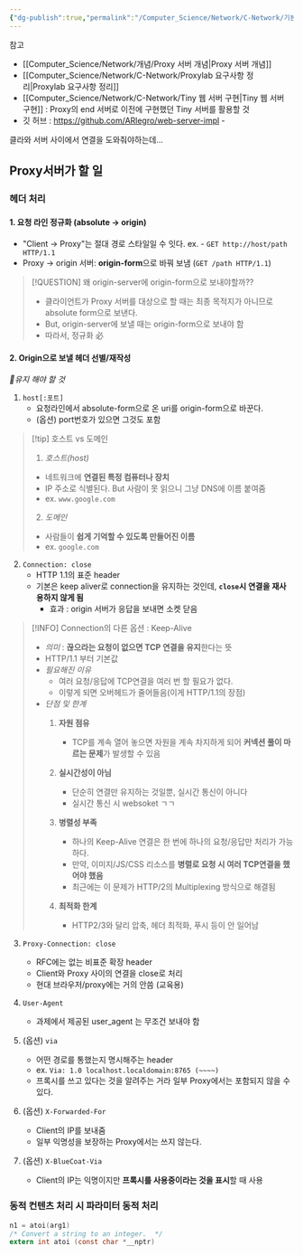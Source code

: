 ```yaml
---
{"dg-publish":true,"permalink":"/Computer_Science/Network/C-Network/기본 Proxy 구현해보기/","noteIcon":"","created":"2025-08-31T15:15:00.892+09:00","updated":"2025-09-05T02:23:15.666+09:00"}
---
```




참고 
- [[Computer_Science/Network/개념/Proxy 서버 개념\|Proxy 서버 개념]]
- [[Computer_Science/Network/C-Network/Proxylab 요구사항 정리\|Proxylab 요구사항 정리]]
- [[Computer_Science/Network/C-Network/Tiny 웹 서버 구현\|Tiny 웹 서버 구현]] : Proxy의 end 서버로 이전에 구현했던 Tiny 서버를 활용할 것 
- 깃 허브 : https://github.com/ARlegro/web-server-impl -

클라와 서버 사이에서 연결을 도와줘야하는데...

## Proxy서버가 할 일

### 헤더 처리 

#### 1. 요청 라인 정규화 (absolute -> origin)

- "Client -> Proxy"는 절대 경로 스타일일 수 잇다. ex. - `GET http://host/path HTTP/1.1`
- Proxy → origin 서버: **origin-form**으로 바꿔 보냄 (`GET /path HTTP/1.1`)

>[!QUESTION] 왜 origin-server에 origin-form으로 보내야할까??
>- 클라이언트가 Proxy 서버를 대상으로 할 때는 최종 목적지가 아니므로 absolute form으로 보낸다.
>- But, origin-server에 보낼 때는 origin-form으로 보내야 함
>- 따라서, 정규화 必


#### 2. Origin으로 보낼 헤더 선별/재작성



*💚유지 해야 할 것*
1. `host[:포트]`
	- 요청라인에서 absolute-form으로 온 uri를 origin-form으로 바꾼다.
	- (옵션) port번호가 있으면 그것도 포함 

	  
>[!tip] 호스트 vs 도메인 
>1. *호스트(host)*
>	- 네트워크에 **연결된 특정 컴퓨터나 장치**
>	- IP 주소로 식별된다. But 사람이 못 읽으니 그냥 DNS에 이름 붙여줌
>	- ex. `www.google.com`
>	  
>2. *도메인*
>	- 사람들이 **쉽게 기억할 수 있도록 만들어진 이름** 
>	- ex. `google.com`
	  
2. `Connection: close`
	- HTTP 1.1의 표준 header
	- 기본은 keep aliver로 connection을 유지하는 것인데, **`close`시 연결을 재사용하지 않게 됨**
		- 효과 : origin 서버가 응답을 보내면 소켓 닫음 
		  
> [!INFO] Connection의 다른 옵션 : Keep-Alive
> - *의미* : **끊으라는 요청이 없으면 TCP 연결을 유지**한다는 뜻
> - HTTP/1.1 부터 기본값 
> - *필요해진 이유*
> 	- 여러 요청/응답에 TCP연결을 여러 번 할 필요가 없다.
> 	- 이렇게 되면 오버헤드가 줄어들음(이게 HTTP/1.1의 장점)
> - *단점 및 한계*
> 	1. **자원 점유**
> 		- TCP를 계속 열어 놓으면 자원을 계속 차지하게 되어 **커넥션 풀이 마르는 문제**가 발생할 수 있음
> 		  
> 	2. **실시간성이 아님**
> 		- 단순히 연결만 유지하는 것일뿐, 실시간 통신이 아니다
> 		- 실시간 통신 시 websoket ㄱㄱ
> 		  
> 	3. **병렬성 부족**
> 		- 하나의 Keep-Alive 연결은 한 번에 하나의 요청/응답만 처리가 가능하다.
> 		- 만약, 이미지/JS/CSS 리소스를 **병렬로 요청 시 여러 TCP연결을 했어야 했음**
> 		- 최근에는 이 문제가 HTTP/2의  Multiplexing 방식으로 해결됨
> 		  
> 	4. **최적화 한계**
> 		- HTTP2/3와 달리 압축, 헤더 최적화, 푸시 등이 안 일어남 
		  
3. `Proxy-Connection: close`
	- RFC에는 없는 비표준 확장 header
	- Client와 Proxy 사이의 연결을 close로 처리 
	- 현대 브라우저/proxy에는 거의 안씀 (교육용)
	  
4. `User-Agent`
	- 과제에서 제공된 user_agent 는 무조건 보내야 함 
	  
5. (옵션) `via`
	- 어떤 경로를 통했는지 명시해주는 header
	- ex. `Via: 1.0 localhost.localdomain:8765 (~~~~)`
	- 프록시를 쓰고 있다는 것을 알려주는 거라 일부 Proxy에서는 포함되지 않을 수있다.
	  
6. (옵션) `X-Forwarded-For`
	- Client의 IP를 보내줌 
	- 일부 익명성을 보장하는 Proxy에서는 쓰지 않는다.
	  
7. (옵션) `X-BlueCoat-Via`
	- Client의 IP는 익명이지만 **프록시를 사용중이라는 것을 표시**할 때 사용



### 동적 컨텐츠 처리 시 파라미터 동적 처리 



```c
n1 = atoi(arg1)
/* Convert a string to an integer.  */
extern int atoi (const char *__nptr)
```


